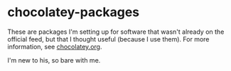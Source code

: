 # chocolatey-packages
These are packages I'm setting up for software that wasn't already on the official feed, but that I thought useful (because I use them). For more information, see [chocolatey.org](http://chocolatey.org).

I'm new to his, so bare with me.
